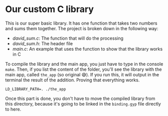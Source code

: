 # Our custom C library

This is our super basic library. It has one function that takes two numbers and sums them together. The project is broken down in the following way:

- *david_sum.c*: The function that will do the processing
- *david_sum.h*: The header file
- *main.c*: An example that uses the function to show that the library works in C

To compile the library and the main app, you just have to type in the console `make`. Then, if you list the content of the folder, you'll see the library with the main app, called `the_app` (so original 😅). If you run this, it will output in the terminal the result of the addition. Proving that everything works.

`LD_LIBRARY_PATH=. ./the_app`

Once this part is done, you don't have to move the compiled library from this directory, because it's going to be linked in the `binding.gyp` file directly to here.